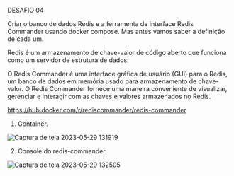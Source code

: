 DESAFIO 04

Criar o banco de dados Redis e a ferramenta de interface Redis Commander usando docker compose.
Mas antes vamos saber a definição de cada um.

Redis é um armazenamento de chave-valor de código aberto que funciona como um servidor de estrutura de dados.

O Redis Commander é uma interface gráfica de usuário (GUI) para o Redis, um banco de dados em memória usado para armazenamento de chave-valor. O Redis Commander fornece uma maneira conveniente de visualizar, gerenciar e interagir com as chaves e valores armazenados no Redis.

https://hub.docker.com/r/rediscommander/redis-commander



1. Container.

![Captura de tela 2023-05-29 131919](https://github.com/andreelidio/desafio-profissional-docker/assets/97263573/c2a9aaf0-9fed-427c-8dd9-e6b1c3983ba8)

2. Console do redis-commander.

![Captura de tela 2023-05-29 132505](https://github.com/andreelidio/desafio-profissional-docker/assets/97263573/904c0d07-83d7-43b2-8c11-465fe322c147)
